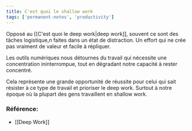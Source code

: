 ```yaml
---
title: C'est quoi le shallow work
tags: ['permanent-notes', 'productivity']
---
```


Opposé au [[C'est quoi le deep work|deep work]], souvent ce sont des tâches logistique,n faites dans un état de distraction. Un effort qui ne crée pas vraiment de valeur et facile à répliquer.

Les outils numériques nous détournes du travail qui nécessite une concentration ininterrompue, tout en dégradant notre capacité à rester concentré. 

Cela reprèsente une grande opportunité de réussite pour celui qui sait résister à ce type de travail et prioriser le deep work. Surtout à notre époque où la plupart des gens travaillent en shallow work. 

### Référence: 
- [[Deep Work]]